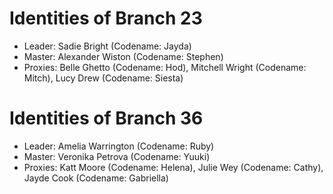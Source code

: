 # Identities of Branch 23
- Leader: Sadie Bright (Codename: Jayda)
- Master: Alexander Wiston (Codename: Stephen)
- Proxies: Belle Ghetto (Codename: Hod), Mitchell Wright (Codename: Mitch), Lucy Drew (Codename: Siesta)

# Identities of Branch 36
- Leader: Amelia Warrington (Codename: Ruby)
- Master: Veronika Petrova (Codename: Yuuki)
- Proxies: Katt Moore (Codename: Helena), Julie Wey (Codename: Cathy), Jayde Cook (Codename: Gabriella)
